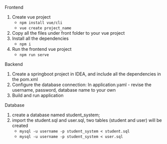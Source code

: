  Frontend
1. Create vue project
	- `npm install vue/cli`
	- `vue create project_name`
2. Copy all the files under front folder to your vue project
3. Install all the dependencies
	- `npm i`
4. Run the frontend vue project
	- `npm run serve `

Backend
1. Create a springboot project in IDEA, and include all the dependencies in the pom.xml
2. Configure the database connection:
	In application.yaml  - revise the username, password, database name to your own
3. Build and run application

Database
1. create a database named student_system;
2. import the student.sql and user.sql, two tables (student and user) will be created
   - `mysql -u username -p student_system < student.sql`
   - `mysql -u username -p student_system < user.sql`
